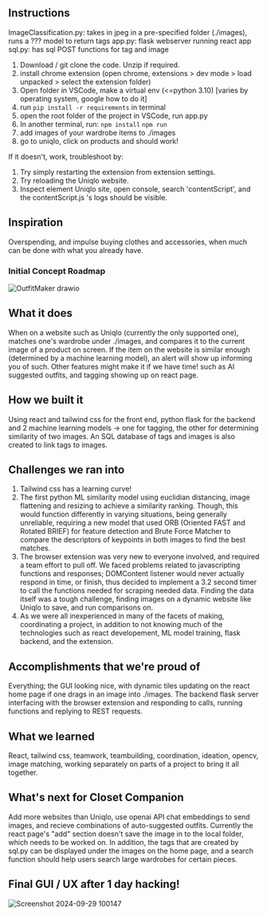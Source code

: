 ## Instructions
ImageClassification.py: takes in jpeg in a pre-specified folder (./images), runs a ??? model to return tags
app.py: flask webserver running react app
sql.py: has sql POST functions for tag and image

1. Download / git clone the code. Unzip if required.
2. install chrome extension (open chrome, extensions > dev mode > load unpacked > select the extension folder)
3. Open folder in VSCode, make a virtual env (<=python 3.10) [varies by operating system, google how to do it]
4. run ```pip install -r requirements``` in terminal
5. open the root folder of the project in VSCode, run app.py
6. In another terminal, run: 
    ```npm install``` 
    ```npm run```
7. add images of your wardrobe items to ./images
8. go to uniqlo, click on products and should work!

If it doesn't, work, troubleshoot by:
1. Try simply restarting the extension from extension settings.
2. Try reloading the Uniqlo website.
3. Inspect element Uniqlo site, open console, search 'contentScript', and the contentScript.js 's logs should be visible.



## Inspiration
Overspending, and impulse buying clothes and accessories, when much can be done with what you already have.

### Initial Concept Roadmap
![OutfitMaker drawio](https://github.com/user-attachments/assets/61181ed3-1faf-4815-997b-514b4ddf361f)


## What it does
When on a website such as Uniqlo (currently the only supported one), matches one's wardrobe under ./images, and compares it to the current image of a product on screen. If the item on the website is similar enough (determined by a machine learning model), an alert will show up informing you of such. Other features might make it if we have time! such as AI suggested outfits, and tagging showing up on react page.
## How we built it
Using react and tailwind css for the front end, python flask for the backend and 2 machine learning models -> one for tagging, the other for determining similarity of two images. An SQL database of tags and images is also created to link tags to images.

## Challenges we ran into
1. Tailwind css has a learning curve!
2. The first python ML similarity model using euclidian distancing, image flattening and resizing to achieve a similarity ranking. Though, this would function differently in varying situations, being generally unreliable, requiring a new model that used ORB (Oriented FAST and Rotated BRIEF) for feature detection and Brute Force Matcher to compare the descriptors of keypoints in both images to find the best matches.
3. The browser extension was very new to everyone involved, and required a team effort to pull off. We faced problems related to javascripting functions and responses; DOMContent listener would never actually respond in time, or finish, thus decided to implement a 3.2 second timer to call the functions needed for scraping needed data. Finding the data itself was a tough challenge, finding images on a dynamic website like Uniqlo to save, and run comparisons on.
4. As we were all inexperienced in many of the facets of making, coordinating a project, in addition to not knowing much of the technologies such as react developement, ML model training, flask backend, and the extension.

## Accomplishments that we're proud of
Everything; the GUI looking nice, with dynamic tiles updating on the react home page if one drags in an image into ./images. The backend flask server interfacing with the browser extension and responding to calls, running functions and replying to REST requests.

## What we learned
React, tailwind css, teamwork, teambuilding, coordination, ideation, opencv, image matching, working separately on parts of a project to bring it all together.

## What's next for Closet Companion
Add more websites than Uniqlo, use openai API chat embeddings to send images, and recieve combinations of auto-suggested outfits. Currently the react page's "add" section doesn't save the image in to the local folder, which needs to be worked on. In addition, the tags that are created by sql.py can be displayed under the images on the home page, and a search function should help users search large wardrobes for certain pieces.

## Final GUI / UX after 1 day hacking!
![Screenshot 2024-09-29 100147](https://github.com/user-attachments/assets/c56567bf-e7d9-4b79-9612-bace0b25aa4c)


